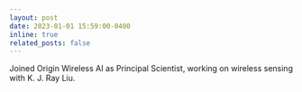 ```yaml
---
layout: post
date: 2023-01-01 15:59:00-0400
inline: true
related_posts: false
---
```


Joined Origin Wireless AI as Principal Scientist, working on wireless sensing with K. J. Ray Liu.
